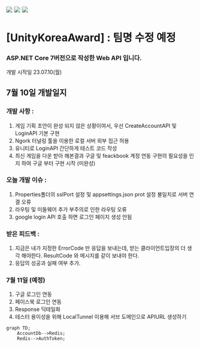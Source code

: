 ## <img src="https://img.shields.io/badge/MySQL-4479A1?style=for-the-badge&logo=MySQL&logoColor=white"> <img src="https://img.shields.io/badge/redis-DC382D?style=for-the-badge&logo=Redis&logoColor=white"> <img src="https://img.shields.io/badge/csharp-239120?style=for-the-badge&logo=CSharp&logoColor=white">
# [UnityKoreaAward] : 팀명 수정 예정
### ASP.NET Core 7버전으로 작성한 Web API 입니다.

개발 시작일 23.07.10(월)
## 7월 10일 개발일지
### 개발 사항 : 
1. 게임 기획 초안이 완성 되지 않은 상황이여서, 우선 CreateAccountAPI 및 LoginAPI 기본 구현
2. Ngork 터널링 툴을 이용한 로컬 서버 외부 접근 허용
3. 유니티로 LoginAPI 간단하게 테스트 코드 작성
4. 최신 게임을 다운 받아 해본결과 구글 및 feackbook 계정 연동 구현의 필요성을 인지 하여 구글 부터 구현 시작 (미완성)
   
### 오늘 개발 이슈 : 
1. Properties폴더의 sslPort 설정 및 appsettings.json prot 설정 불일치로 서버 연결 오류
2. 라우팅 및 미들웨어 추가 부주의로 인한 라우팅 오류
3. google login API 호출 하면 로그인 페이지 생성 안됨

### 받은 피드백 : 
1. 지금은 내가 지정한 ErrorCode 만 응답을 보내는데, 받는 클라이언트입장의 더 생각 해야한다.
   ResultCode 와 메시지를 같이 보내야 한다.
2. 응답의 성공과 실패 여부 추가.

### 7월 11일 (예정)
1. 구글 로그인 연동
2. 페이스북 로그인 연동
3. Response 딕테일화
4. 테스터 용이성을 위해 LocalTunnel 이용해 서브 도메인으로 APIURL 생성하기

```mermaid
graph TD;
    AccountDb-->Redis;
    Redis-->AuthToken;
```
